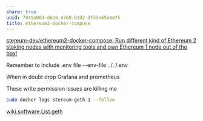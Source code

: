 ```yaml
---
share: true
uuid: 7849a00d-d6e6-4760-b1d2-9fedc65a8875
title: ethereum2-docker-compose
---
```

[stereum-dev/ethereum2-docker-compose: Run different kind of Ethereum 2 staking nodes with monitoring tools and own Ethereum 1 node out of the box!](https://github.com/stereum-dev/ethereum2-docker-compose)

Remember to include .env file --env-file ../../.env

When in doubt drop Grafana and prometheus

These write permission issues are killing me

``` bash
sudo docker logs stereum-geth-1 --follow
```

[wiki.software.List.geth](/undefined)